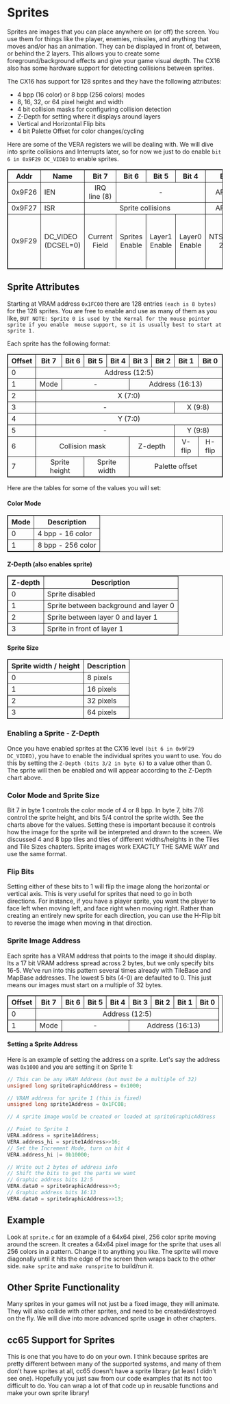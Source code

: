 # Sprites
Sprites are images that you can place anywhere on (or off) the screen. You use them for things like the player, enemies, missiles, and anything that moves and/or has an animation. They can be displayed in front of, between, or behind the 2 layers. This allows you to create some foreground/background effects and give your game visual depth. The CX16 also has some hardware support for detecting collisions between sprites.

The CX16 has support for 128 sprites and they have the following attributes:
- 4 bpp (16 color) or 8 bpp (256 colors) modes
- 8, 16, 32, or 64 pixel height and width
- 4 bit collision masks for configuring collision detection
- Z-Depth for setting where it displays around layers
- Vertical and Horizontal Flip bits
- 4 bit Palette Offset for color changes/cycling

Here are some of the VERA registers we will be dealing with. We will dive into sprite collisions and Interrupts later, so for now we just to do enable `bit 6 in 0x9F29 DC_VIDEO` to enable sprites.

<table>
	<tbody>
    <tr>
		<th>Addr</th>
		<th>Name</th>
		<th>Bit&nbsp;7</th>
		<th>Bit&nbsp;6</th>
		<th>Bit&nbsp;5 </th>
		<th>Bit&nbsp;4</th>
		<th>Bit&nbsp;3 </th>
		<th>Bit&nbsp;2</th>
		<th>Bit&nbsp;1 </th>
		<th>Bit&nbsp;0</th>
	</tr>
	<tr>
		<td>0x9F26</td>
		<td>IEN</td>
		<td colspan="1" align="center">IRQ line (8)</td>
		<td colspan="3" align="center">-</td>
		<td colspan="1" align="center">AFLOW</td>
		<td colspan="1" align="center">SPRCOL</td>
		<td colspan="1" align="center">LINE</td>
		<td colspan="1" align="center">VSYNC</td>
	</tr>
	<tr>
		<td>0x9F27</td>
		<td>ISR</td>
		<td colspan="4" align="center">Sprite collisions</td>
		<td colspan="1" align="center">AFLOW</td>
		<td colspan="1" align="center">SPRCOL</td>
		<td colspan="1" align="center">LINE</td>
		<td colspan="1" align="center">VSYNC</td>
	</tr>
	<tr>
		<td>0x9F29</td>
		<td>DC_VIDEO (DCSEL=0)</td>
		<td colspan="1" align="center">Current Field</td>
		<td colspan="1" align="center">Sprites Enable</td>
		<td colspan="1" align="center">Layer1 Enable</td>
		<td colspan="1" align="center">Layer0 Enable</td>
		<td colspan="1" align="center">NTSC/RGB: 240P</td>
		<td colspan="1" align="center">NTSC: Chroma Disable / RGB: HV Sync </td>
		<td colspan="2" align="center">Output Mode</td>
	</tr>
</tbody>
</table>

## Sprite Attributes
Starting at VRAM address `0x1FC00` there are 128 entries `(each is 8 bytes)` for the 128 sprites. You are free to enable and use as many of them as you like, `BUT NOTE: Sprite 0 is used by the Kernal for the mouse pointer sprite if you enable  mouse support, so it is usually best to start at sprite 1.`

Each sprite has the following format:

<table>
    <tbody>
	<tr>
		<th>Offset</th>
		<th>Bit&nbsp;7</th>
		<th>Bit&nbsp;6</th>
		<th>Bit&nbsp;5</th>
		<th>Bit&nbsp;4</th>
		<th>Bit&nbsp;3</th>
		<th>Bit&nbsp;2</th>
		<th>Bit&nbsp;1</th>
		<th>Bit&nbsp;0</th>
	</tr>
	<tr>
		<td>0</td>
		<td align="center" colspan="8">Address (12:5)</td>
	</tr>
	<tr>
		<td>1</td>
		<td>Mode</td>
		<td align="center" colspan="3">-</td>
		<td align="center" colspan="4">Address (16:13)</td>
	</tr>
	<tr>
		<td>2</td>
		<td align="center" colspan="8">X (7:0)</td>
	</tr>
	<tr>
		<td>3</td>
		<td align="center" colspan="6">-</td>
		<td align="center" colspan="2">X (9:8)</td>
	</tr>
	<tr>
		<td>4</td>
		<td align="center" colspan="8">Y (7:0)</td>
	</tr>
	<tr>
		<td>5</td>
		<td align="center" colspan="6">-</td>
		<td align="center" colspan="2">Y (9:8)</td>
	</tr>
	<tr>
		<td>6</td>
		<td align="center" colspan="4">Collision mask</td>
		<td align="center" colspan="2">Z-depth</td>
		<td align="center">V-flip</td>
		<td align="center">H-flip</td>
	</tr>
	<tr>
		<td>7</td>
		<td align="center" colspan="2">Sprite height</td>
		<td align="center" colspan="2">Sprite width</td>
		<td align="center" colspan="4">Palette offset</td>
	</tr>
    </tbody>
</table>

Here are the tables for some of the values you will set:

#### Color Mode
| Mode | Description |
| ---- | ----------- |
| 0    | 4 bpp - 16 color      |
| 1    | 8 bpp - 256 color      |

#### Z-Depth (also enables sprite)
| Z-depth | Description                           |
| ------- | ------------------------------------- |
| 0       | Sprite disabled                       |
| 1       | Sprite between background and layer 0 |
| 2       | Sprite between layer 0 and layer 1    |
| 3       | Sprite in front of layer 1            |

#### Sprite Size
| Sprite width / height | Description |
| --------------------- | ----------- |
| 0                     | 8 pixels    |
| 1                     | 16 pixels   |
| 2                     | 32 pixels   |
| 3                     | 64 pixels   |

### Enabling a Sprite - Z-Depth
Once you have enabled sprites at the CX16 level `(bit 6 in 0x9F29 DC_VIDEO)`, you have to enable the individual sprites you want to use. You do this by setting the `Z-Depth (bits 3/2 in byte 6)` to a value other than 0. The sprite will then be enabled and will appear according to the Z-Depth chart above. 

### Color Mode and Sprite Size
Bit 7 in byte 1 controls the color mode of 4 or 8 bpp. In byte 7, bits 7/6 control the sprite height, and bits 5/4 control the sprite width. See the charts above for the values. Setting these is important because it controls how the image for the sprite will be interpreted and drawn to the screen. We discussed 4 and 8 bpp tiles and tiles of different widths/heights in the Tiles and Tile Sizes chapters. Sprite images work EXACTLY THE SAME WAY and use the same format.

### Flip Bits
Setting either of these bits to 1 will flip the image along the horizontal or vertical axis. This is very useful for sprites that need to go in both directions. For instance, if you have a player sprite, you want the player to face left when moving left, and face right when moving right. Rather than creating an entirely new sprite for each direction, you can use the H-Flip bit to reverse the image when moving in that direction.

### Sprite Image Address
Each sprite has a VRAM address that points to the image it should display. Its a 17 bit VRAM address spread across 2 bytes, but we only specify bits 16-5. We've run into this pattern several times already with TileBase and MapBase addresses. The lowest 5 bits (4-0) are defaulted to 0. This just means our images must start on a multiple of 32 bytes.

<table>
    <tbody>
	<tr>
		<th>Offset</th>
		<th>Bit&nbsp;7</th>
		<th>Bit&nbsp;6</th>
		<th>Bit&nbsp;5</th>
		<th>Bit&nbsp;4</th>
		<th>Bit&nbsp;3</th>
		<th>Bit&nbsp;2</th>
		<th>Bit&nbsp;1</th>
		<th>Bit&nbsp;0</th>
	</tr>
	<tr>
		<td>0</td>
		<td align="center" colspan="8">Address (12:5)</td>
	</tr>
	<tr>
		<td>1</td>
		<td>Mode</td>
		<td align="center" colspan="3">-</td>
		<td align="center" colspan="4">Address (16:13)</td>
	</tr>
    </tbody>
</table>

#### Setting a Sprite Address
Here is an example of setting the address on a sprite. Let's say the address was `0x1000` and you are setting it on Sprite 1:

```C
// This can be any VRAM Address (but must be a multiple of 32)
unsigned long spriteGraphicAddress = 0x1000;

// VRAM address for sprite 1 (this is fixed)
unsigned long sprite1Address = 0x1FC08;

// A sprite image would be created or loaded at spriteGraphicAddress

// Point to Sprite 1
VERA.address = sprite1Address;
VERA.address_hi = sprite1Address>>16;
// Set the Increment Mode, turn on bit 4
VERA.address_hi |= 0b10000;

// Write out 2 bytes of address info
// Shift the bits to get the parts we want
// Graphic address bits 12:5
VERA.data0 = spriteGraphicAddress>>5;
// Graphic address bits 16:13
VERA.data0 = spriteGraphicAddress>>13;
```

## Example
Look at `sprite.c` for an example of a 64x64 pixel, 256 color sprite moving around the screen. It creates a 64x64 pixel image for the sprite that uses all 256 colors in a pattern. Change it to anything you like. The sprite will move diagonally until it hits the edge of the screen then wraps back to the other side. `make sprite` and `make runsprite` to build/run it.

## Other Sprite Functionality
Many sprites in your games will not just be a fixed image, they will animate. They will also collide with other sprites, and need to be created/destroyed on the fly. We will dive into more advanced sprite usage in other chapters.

## cc65 Support for Sprites
This is one that you have to do on your own. I think because sprites are pretty different between many of the supported systems, and many of them don't have sprites at all, cc65 doesn't have a sprite library (at least I didn't see one). Hopefully you just saw from our code examples that its not too difficult to do. You can wrap a lot of that code up in reusable functions and make your own sprite library!

<!-- Extra styling info for some Markdown engines (e.g. VSCode) -->
<style>
table, th, td {
  border: 1px solid;
}
</style>